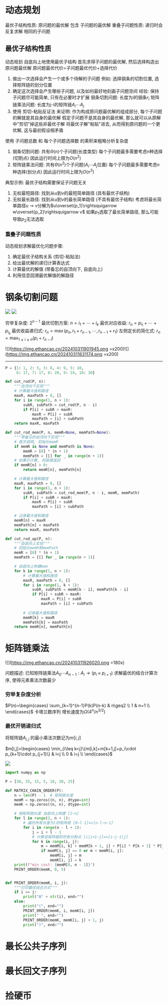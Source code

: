 

# 动态规划

最优子结构性质: 原问题的最优解 包含 子问题的最优解
重叠子问题性质: 递归时会反复求解 相同的子问题


## 最优子结构性质

动态规划 自底向上地使用最优子结构
首先求得子问题的最优解, 然后选择构造出原问题最优解
原问题最优代价=子问题最优代价+选择代价
1. 做出一次选择会产生一个或多个待解的子问题
    例如: 选择钢条的切割位置, 选择矩阵链的划分位置
2. 确定这次选择会产生哪些子问题, 以及如何最好地刻画子问题空间
    经验: 保持子问题尽可能简单, 只有在必要时才扩展
    钢条切割问题: 长度为i的钢条$r_i$
    矩阵链乘法问题: 长度为j-i的矩阵链$A_i\cdots A_j$
3. 使用 剪切-粘贴反证法 来证明:
    作为构成原问题最优解的组成部分, 每个子问题的解就是其自身的最优解
    假定子问题不是其自身的最优解, 那么就可以从原解中"剪切"掉这些非最优子解
    将最优子解"粘贴"进去, 从而得到原问题的一个更优解, 这与最初假设相矛盾

使用 子问题总数 和 每个子问题选择数 的乘积来粗略分析复杂度
1. 钢条切割问题: 共有$\Theta(n)$个子问题(长度类型)
    每个子问题最多需要考虑$n$种选择(切割点)
    因此运行时间上限为$O(n^2)$
2. 矩阵链乘法问题: 共有$\Theta(n^2)$个子问题($A_i\cdots A_j$位置)
    每个子问题最多需要考虑$n$种选择(划分点)
    因此运行时间上限为$O(n^3)$

典型示例: 最优子结构需要保证子问题无关
1. 无权最短路径: 找到从u到v的最短简单路径 (具有最优子结构)
2. 无权最长路径: 找到从u到v的最长简单路径 (不具有最优子结构)
    考虑将最长简单路径$u\rightsquigarrow v$分解为$u\overset{p_1}\rightsquigarrow w\overset{p_2}\rightsquigarrow v$
    如果$p_1$选取了最长简单路径, 那么可能导致$p_2$无法选取



### 重叠子问题性质




动态规划求解最优化问题步骤:
1. 确定最优子结构关系 (剪切-粘贴法)
2. 给出最优解的递归计算表达式
3. 计算最优的解值 (带备忘的自顶向下, 自底向上)
4. 利用信息回溯最优解值的解路径


# 钢条切割问题

![](https://img.ethancao.cn/202410311509238.png)
![](https://img.ethancao.cn/202410311924817.png)

穷举复杂度: $2^{n-1}$
最优切割方案: $n=i_1+\cdots+i_k$
最优对应收益: $r_n=p_{i_1}+\cdots+p_{i_k}$
最优收益递归式: $r_n=\max(p_n,r_1+r_{n-1},\cdots,r_{n-1}+r_1)$
左侧定长的简化式: $r_n=\max_{1\leq i\leq n}(p_i+r_{n-i})$

![](https://img.ethancao.cn/202410311901945.png =x200)![](https://img.ethancao.cn/202410311831174.png =x200)

------

```py
P = {1: 1, 2: 5, 3: 8, 4: 9, 5: 10, 
     6: 17, 7: 17, 8: 20, 9: 24, 10: 30}

def cut_rod(P, n):
    """自顶向下实现"""
    # 计算最大值和路径
    maxR, maxPath = 0, []
    for i in range(1, n + 1):
        subR, subPath = cut_rod(P, n - i)
        if P[i] + subR > maxR:
            maxR = P[i] + subR
            maxPath = [i] + subPath
    return maxR, maxPath
```


```py
def cut_rod_mem(P, n, memR=None, memPath=None):
    """带备忘的自顶向下实现"""
    # 首次调用, 初始化memR
    if memR is None and memPath is None:
        memR = [0] * (n + 1)
        memPath = [[] for _ in range(n + 1)]
    # 如果已计算, 则直接返回
    if memR[n] > 0:
        return memR[n], memPath[n]

    # 计算最大值和路径
    maxR, maxPath = 0, []
    for i in range(1, n + 1):
        subR, subPath = cut_rod_mem(P, n - i, memR, memPath)
        if P[i] + subR > maxR:
            maxR = P[i] + subR
            maxPath = [i] + subPath

    # 记录最大值和路径
    memR[n] = maxR
    memPath[n] = maxPath
    return maxR, maxPath
```


```py
def cut_rod_up(P, n):
    """自底向上实现"""
    # 初始化memR和memPath
    memR = [0] * (n + 1)
    memPath = [[] for _ in range(n + 1)]

    # 自底向上构建mem
    for k in range(1, n + 1):
        # 计算最大值和路径
        maxR, maxPath = 0, []
        for i in range(1, k + 1):
            subR, subPath = memR[k - i], memPath[k - i]
            if P[i] + subR > maxR:
                maxR = P[i] + subR
                maxPath = [i] + subPath
        
        # 记录最大值和路径
        memR[k] = maxR
        memPath[k] = maxPath
    return memR[n], memPath[n]
```

# 矩阵链乘法

![](https://img.ethancao.cn/202410311926020.png =180x)

问题描述: 已知矩阵链乘法$A_0\cdots A_{n-1}:A_i\to(p_i\times p_{i+1})$
求解最优的结合计算次序, 使得元素乘法次数最少

### 穷举复杂度分析

$P(n)=\begin{cases}
    \sum_{k=1}^{n-1}P(k)P(n-k) & n\geq2 \\
    1 & n=1 \\
\end{cases}$
卡塔兰数序列 增长速度为$\Omega(4^n/n^{3/2})$


### 最优开销递归式

将矩阵链$A_{i,j}$ 的最小乘法次数记为$m[i,j]$

$m[i,j]=\begin{cases}
    \min_{i\leq k<j}\{m[i,k]+m[k+1,j]+p_i\cdot p_{k+1}\cdot p_{j+1}\} & i<j \\
    0 & i=j \\
\end{cases}$

![](https://img.ethancao.cn/202410312010122.png)


```py
import numpy as np

P = [30, 35, 15, 5, 10, 20, 25]

def MATRIX_CHAIN_ORDER(P):
    n = len(P) - 1  # 矩阵链长度
    memM = np.zeros((n, n), dtype=int)
    memK = np.zeros((n, n), dtype=int)

    # 按矩阵链长度 自底向上构建 [2~n]
    for l in range(2, n + 1):
        # 遍历所有长度为l的矩阵链 [0~l-1]=>[n-l~n-1]
        for i in range(n - l + 1):
            j = i + l - 1
            # 计算该矩阵链的所有分割点 [i|i+1~j]=>[i~j-1|j]
            for k in range(i, j):
                m = memM[i, k] + memM[k + 1, j] + P[i] * P[k + 1] * P[j + 1]
                if memM[i, j] == 0 or m < memM[i, j]:
                    memM[i, j] = m
                    memK[i, j] = k
    print(f"min cost: {memM[0, n - 1]}")
    PRINT_ORDER(memK, 0, 5)


def PRINT_ORDER(memK, i, j):
    """打印最优结合方式"""
    if i == j:
        print("A" + str(i), end="")
    else:
        print("(", end="")
        PRINT_ORDER(memK, i, memK[i, j])
        print(" ", end="")
        PRINT_ORDER(memK, memK[i, j] + 1, j)
        print(")", end="")
```


# 最长公共子序列


# 最长回文子序列


# 捡硬币